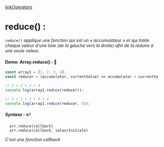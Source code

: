 [linkOperators](../link/linkOperators.md)


# reduce() :

_`reduce()` applique une fonction qui est un « accumulateur » et qui traite chaque valeur d'une liste (de la gauche vers la droite) afin de la réduire à une seule valeur._

#### Demo: Array.reduce() : :speech_balloon:

````js
const array1 = [1, 2, 3, 4];
const reducer = (accumulator, currentValue) => accumulator + currentValue;

// 1 + 2 + 3 + 4
console.log(array1.reduce(reducer));

// 5 + 1 + 2 + 3 + 4
console.log(array1.reduce(reducer, 5));
````

##### Syntaxe : :leftwards_arrow_with_hook:

      arr.reduce(callback)
      arr.reduce(callback, valeurInitiale)
      
_C'est une fonction callback_

  

